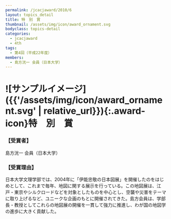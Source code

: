 ```yaml
---
permalink: /jcacjaward/2010/6
layout: topics_detail
title: 特　別　賞
thumbnail: /assets/img/icon/award_ornament.svg
bodyclass: topics-detail
categories:
  - jcacjaward
  - 4th
tags:
  - 第4回（平成22年度）
members:
  - 島方洸一 会員（日本大学）
---
```


# ![サンプルイメージ]({{'/assets/img/icon/award_ornament.svg' | relative_url}}){:.award-icon}特　別　賞

### 【受賞者】

島方洸一 会員（日本大学）

### 【受賞理由】

日本大学文理学部では、2004年に「伊能忠敬の日本図展」を開催したのをはじめとして、これまで毎年、地図に関する展示を行っている。この地図展は、江戸・東京やシルクロードなどを対象としたものを中心とし、空襲や災害をテーマに取り上げるなど、ユニークな企画のもとに開催されてきた。島方会員は、学部長・教授としてこれらの地図展の開催を一貫して強力に推進し、わが国の地図学の進歩に大きく貢献した。
